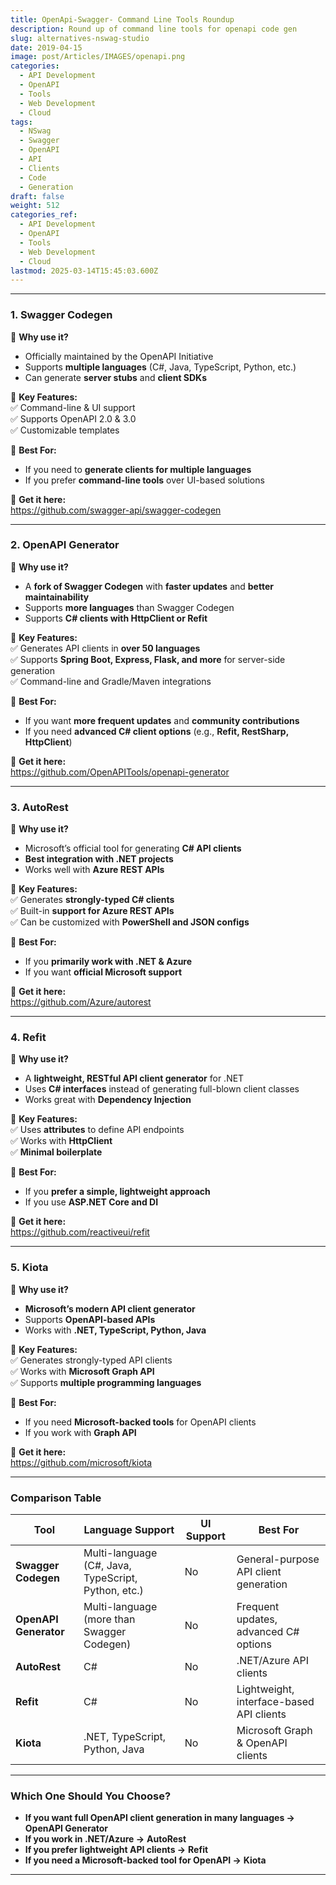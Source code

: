 ```yaml
---
title: OpenApi-Swagger- Command Line Tools Roundup
description: Round up of command line tools for openapi code gen
slug: alternatives-nswag-studio
date: 2019-04-15
image: post/Articles/IMAGES/openapi.png
categories:
  - API Development
  - OpenAPI
  - Tools
  - Web Development
  - Cloud
tags:
  - NSwag
  - Swagger
  - OpenAPI
  - API
  - Clients
  - Code
  - Generation
draft: false
weight: 512
categories_ref:
  - API Development
  - OpenAPI
  - Tools
  - Web Development
  - Cloud
lastmod: 2025-03-14T15:45:03.600Z
---
```

***

### **1. Swagger Codegen**

🔹 **Why use it?**

* Officially maintained by the OpenAPI Initiative
* Supports **multiple languages** (C#, Java, TypeScript, Python, etc.)
* Can generate **server stubs** and **client SDKs**

🔹 **Key Features:**\
✅ Command-line & UI support\
✅ Supports OpenAPI 2.0 & 3.0\
✅ Customizable templates

🔹 **Best For:**

* If you need to **generate clients for multiple languages**
* If you prefer **command-line tools** over UI-based solutions

🔹 **Get it here:**\
<https://github.com/swagger-api/swagger-codegen>

***

### **2. OpenAPI Generator**

🔹 **Why use it?**

* A **fork of Swagger Codegen** with **faster updates** and **better maintainability**
* Supports **more languages** than Swagger Codegen
* Supports **C# clients with HttpClient or Refit**

🔹 **Key Features:**\
✅ Generates API clients in **over 50 languages**\
✅ Supports **Spring Boot, Express, Flask, and more** for server-side generation\
✅ Command-line and Gradle/Maven integrations

🔹 **Best For:**

* If you want **more frequent updates** and **community contributions**
* If you need **advanced C# client options** (e.g., **Refit, RestSharp, HttpClient**)

🔹 **Get it here:**\
<https://github.com/OpenAPITools/openapi-generator>

***

### **3. AutoRest**

🔹 **Why use it?**

* Microsoft’s official tool for generating **C# API clients**
* **Best integration with .NET projects**
* Works well with **Azure REST APIs**

🔹 **Key Features:**\
✅ Generates **strongly-typed C# clients**\
✅ Built-in **support for Azure REST APIs**\
✅ Can be customized with **PowerShell and JSON configs**

🔹 **Best For:**

* If you **primarily work with .NET & Azure**
* If you want **official Microsoft support**

🔹 **Get it here:**\
<https://github.com/Azure/autorest>

***

### **4. Refit**

🔹 **Why use it?**

* A **lightweight, RESTful API client generator** for .NET
* Uses **C# interfaces** instead of generating full-blown client classes
* Works great with **Dependency Injection**

🔹 **Key Features:**\
✅ Uses **attributes** to define API endpoints\
✅ Works with **HttpClient**\
✅ **Minimal boilerplate**

🔹 **Best For:**

* If you **prefer a simple, lightweight approach**
* If you use **ASP.NET Core and DI**

🔹 **Get it here:**\
<https://github.com/reactiveui/refit>

***

### **5. Kiota**

🔹 **Why use it?**

* **Microsoft’s modern API client generator**
* Supports **OpenAPI-based APIs**
* Works with **.NET, TypeScript, Python, Java**

🔹 **Key Features:**\
✅ Generates strongly-typed API clients\
✅ Works with **Microsoft Graph API**\
✅ Supports **multiple programming languages**

🔹 **Best For:**

* If you need **Microsoft-backed tools** for OpenAPI clients
* If you work with **Graph API**

🔹 **Get it here:**\
<https://github.com/microsoft/kiota>

***

### **Comparison Table**

| Tool                  | Language Support                                    | UI Support | Best For                                 |
| --------------------- | --------------------------------------------------- | ---------- | ---------------------------------------- |
| **Swagger Codegen**   | Multi-language (C#, Java, TypeScript, Python, etc.) | No         | General-purpose API client generation    |
| **OpenAPI Generator** | Multi-language (more than Swagger Codegen)          | No         | Frequent updates, advanced C# options    |
| **AutoRest**          | C#                                                  | No         | .NET/Azure API clients                   |
| **Refit**             | C#                                                  | No         | Lightweight, interface-based API clients |
| **Kiota**             | .NET, TypeScript, Python, Java                      | No         | Microsoft Graph & OpenAPI clients        |

***

### **Which One Should You Choose?**

* **If you want full OpenAPI client generation in many languages →** **OpenAPI Generator**
* **If you work in .NET/Azure →** **AutoRest**
* **If you prefer lightweight API clients →** **Refit**
* **If you need a Microsoft-backed tool for OpenAPI →** **Kiota**

***

<!-- 
### **Final Thoughts**
NSwag Studio is great for generating **C# and TypeScript clients**, but these alternatives can often **do more**, especially if you need **broader language support, more flexibility, or better .NET integration**.
-->
